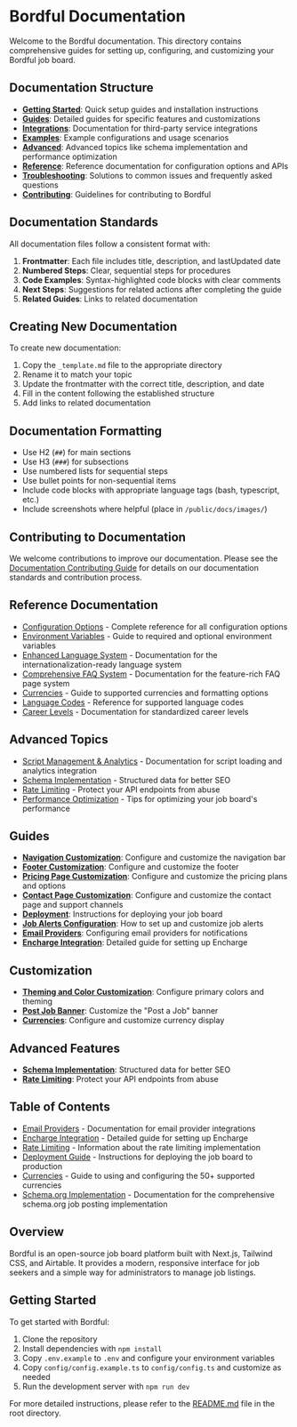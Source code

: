 # Bordful Documentation

Welcome to the Bordful documentation. This directory contains comprehensive guides for setting up, configuring, and customizing your Bordful job board.

## Documentation Structure

- **[Getting Started](/docs/getting-started/)**: Quick setup guides and installation instructions
- **[Guides](/docs/guides/)**: Detailed guides for specific features and customizations
- **[Integrations](/docs/integrations/)**: Documentation for third-party service integrations
- **[Examples](/docs/examples/)**: Example configurations and usage scenarios
- **[Advanced](/docs/advanced/)**: Advanced topics like schema implementation and performance optimization
- **[Reference](/docs/reference/)**: Reference documentation for configuration options and APIs
- **[Troubleshooting](/docs/troubleshooting/)**: Solutions to common issues and frequently asked questions
- **[Contributing](/docs/contributing/)**: Guidelines for contributing to Bordful

## Documentation Standards

All documentation files follow a consistent format with:

1. **Frontmatter**: Each file includes title, description, and lastUpdated date
2. **Numbered Steps**: Clear, sequential steps for procedures
3. **Code Examples**: Syntax-highlighted code blocks with clear comments
4. **Next Steps**: Suggestions for related actions after completing the guide
5. **Related Guides**: Links to related documentation

## Creating New Documentation

To create new documentation:

1. Copy the `_template.md` file to the appropriate directory
2. Rename it to match your topic
3. Update the frontmatter with the correct title, description, and date
4. Fill in the content following the established structure
5. Add links to related documentation

## Documentation Formatting

- Use H2 (`##`) for main sections
- Use H3 (`###`) for subsections
- Use numbered lists for sequential steps
- Use bullet points for non-sequential items
- Include code blocks with appropriate language tags (bash, typescript, etc.)
- Include screenshots where helpful (place in `/public/docs/images/`)

## Contributing to Documentation

We welcome contributions to improve our documentation. Please see the [Documentation Contributing Guide](/docs/contributing/documentation-contribution.md) for details on our documentation standards and contribution process.

## Reference Documentation

- [Configuration Options](/docs/reference/configuration-options.md) - Complete reference for all configuration options
- [Environment Variables](/docs/reference/environment-variables.md) - Guide to required and optional environment variables
- [Enhanced Language System](/docs/reference/language-system.md) - Documentation for the internationalization-ready language system
- [Comprehensive FAQ System](/docs/reference/faq-system.md) - Documentation for the feature-rich FAQ page system
- [Currencies](/docs/reference/currencies.md) - Guide to supported currencies and formatting options
- [Language Codes](/docs/reference/language-codes.md) - Reference for supported language codes
- [Career Levels](/docs/reference/career-levels.md) - Documentation for standardized career levels

## Advanced Topics

- [Script Management & Analytics](/docs/advanced/script-management.md) - Documentation for script loading and analytics integration
- [Schema Implementation](/docs/advanced/schema-implementation.md) - Structured data for better SEO
- [Rate Limiting](/docs/advanced/rate-limiting.md) - Protect your API endpoints from abuse
- [Performance Optimization](/docs/advanced/performance-optimization.md) - Tips for optimizing your job board's performance

## Guides

- **[Navigation Customization](./guides/navigation.md)**: Configure and customize the navigation bar
- **[Footer Customization](./guides/footer.md)**: Configure and customize the footer
- **[Pricing Page Customization](./guides/pricing.md)**: Configure and customize the pricing plans and options
- **[Contact Page Customization](./guides/contact.md)**: Configure and customize the contact page and support channels
- **[Deployment](./deployment.md)**: Instructions for deploying your job board
- **[Job Alerts Configuration](./job-alerts-configuration.md)**: How to set up and customize job alerts
- **[Email Providers](./email-providers.md)**: Configuring email providers for notifications
- **[Encharge Integration](./encharge-integration.md)**: Detailed guide for setting up Encharge

## Customization

- **[Theming and Color Customization](./theming-customization.md)**: Configure primary colors and theming
- **[Post Job Banner](./post-job-banner.md)**: Customize the "Post a Job" banner
- **[Currencies](./currencies.md)**: Configure and customize currency display

## Advanced Features

- **[Schema Implementation](./schema-implementation.md)**: Structured data for better SEO
- **[Rate Limiting](./rate-limiting.md)**: Protect your API endpoints from abuse

## Table of Contents

- [Email Providers](./email-providers.md) - Documentation for email provider integrations
- [Encharge Integration](./encharge-integration.md) - Detailed guide for setting up Encharge
- [Rate Limiting](./rate-limiting.md) - Information about the rate limiting implementation
- [Deployment Guide](./deployment.md) - Instructions for deploying the job board to production
- [Currencies](./currencies.md) - Guide to using and configuring the 50+ supported currencies
- [Schema.org Implementation](./schema-implementation.md) - Documentation for the comprehensive schema.org job posting implementation

## Overview

Bordful is an open-source job board platform built with Next.js, Tailwind CSS, and Airtable. It provides a modern, responsive interface for job seekers and a simple way for administrators to manage job listings.

## Getting Started

To get started with Bordful:

1. Clone the repository
2. Install dependencies with `npm install`
3. Copy `.env.example` to `.env` and configure your environment variables
4. Copy `config/config.example.ts` to `config/config.ts` and customize as needed
5. Run the development server with `npm run dev`

For more detailed instructions, please refer to the [README.md](../README.md) file in the root directory. 
